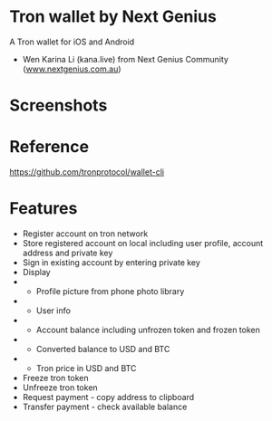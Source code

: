 # Tron wallet by Next Genius 
A Tron wallet for iOS and Android
- Wen Karina Li (kana.live) from Next Genius Community (www.nextgenius.com.au)
# Screenshots

# Reference
<a href="https://github.com/tronprotocol/wallet-cli">https://github.com/tronprotocol/wallet-cli</a>

# Features
* Register account on tron network
* Store registered account on local including user profile, account address and private key
* Sign in existing account by entering private key
* Display
* * Profile picture from phone photo library
* * User info
* * Account balance including unfrozen token and frozen token
* * Converted balance to USD and BTC
* * Tron price in USD and BTC
* Freeze tron token
* Unfreeze tron token
* Request payment - copy address to clipboard
* Transfer payment - check available balance
